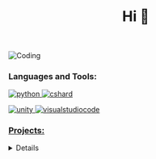 <h1 align="center">Hi 👋</h1>




<p align="left"> <a href="https://twitter.com/" target="blank"><img src="https://img.shields.io/twitter/follow/?logo=twitter&style=for-the-badge" alt="" /></a> </p>

<img align="center" alt="Coding" width="300" src="https://media1.tenor.com/m/GOj9ZF_-ZOcAAAAd/cat.gif">


<br>
<h3 align="left">Languages and Tools:</h3>
<p align="left"> </a> <a href="https://www.python.org" target="_blank" rel="noreferrer"> <img src="https://img.shields.io/badge/python-3670A0?style=for-the-badge&logo=python&logoColor=ffdd54" alt="python" width="100" height="30"/>
 <a href="https://dotnet.microsoft.com/es-es/languages/csharp" target="_blank" rel="noreferrer"> <img src="https://img.shields.io/badge/c%23-%23239120.svg?style=for-the-badge&logo=csharp&logoColor=white" alt="cshard" width="40" height="30"/>
  
  </a> <a href="https://unity.com/es" target="_blank" rel="noreferrer"> <img src="https://img.shields.io/badge/unity-%23000000.svg?style=for-the-badge&logo=unity&logoColor=white" alt="unity" width="100" height="30"/>
  </a> <a href="https://code.visualstudio.com/" target="_blank" rel="noreferrer"> <img src="https://img.shields.io/badge/Visual%20Studio%20Code-0078d7.svg?style=for-the-badge&logo=visual-studio-code&logoColor=white" alt="visualstudiocode" width="150" height="30"/>

<h3>Projects:</h3>

<details>
<summary>Click here ➡️</summary>

![icon](https://github.com/vichosepr/Yugen/blob/8dafbd58a5a2fcc09cb60c43029f95681c45e61e/icon_yugen.png)

[Click here ➡️](https://github.com/vichosepr/Yugen)
</details>

